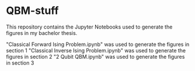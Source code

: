 # QBM-stuff
This repository contains the Jupyter Notebooks used to generate the figures in my bachelor thesis.

"Classical Forward Ising Problem.ipynb" was used to generate the figures in section 1
"Classical Inverse Ising Problem.ipynb" was used to generate the figures in section 2
"2 Qubit QBM.ipynb" was used to generate the figures in section 3
